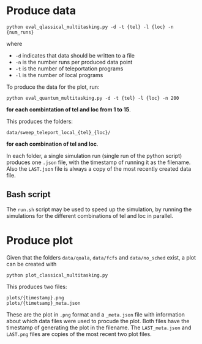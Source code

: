 # Produce data

```
python eval_qlassical_multitasking.py -d -t {tel} -l {loc} -n {num_runs}
```

where
- `-d` indicates that data should be written to a file
- `-n` is the number runs per produced data point
- `-t` is the number of teleportation programs
- `-l` is the number of local programs

To produce the data for the plot, run:

```
python eval_quantum_multitasking.py -d -t {tel} -l {loc} -n 200
```

**for each combintation of tel and loc from 1 to 15**.

This produces the folders:
```
data/sweep_teleport_local_{tel}_{loc}/
```
**for each combination of tel and loc**.

In each folder, a single simulation run (single run of the python script) produces one `.json` file, with the timestamp of running it as the filename.
Also the `LAST.json` file is always a copy of the most recently created data file.


## Bash script
The `run.sh` script may be used to speed up the simulation, by running the simulations for the different combinations of tel and loc in parallel.


# Produce plot
Given that the folders `data/qoala`, `data/fcfs` and `data/no_sched` exist, a plot can be created with

```
python plot_classical_multitasking.py
```

This produces two files:

```
plots/{timestamp}.png
plots/{timetsamp}_meta.json
```

These are the plot in `.png` format and a `_meta.json` file with information about which data files were used to procude the plot. Both files have the timestamp of generating the plot in the filename. The `LAST_meta.json` and `LAST.png` files are copies of the most recent two plot files.